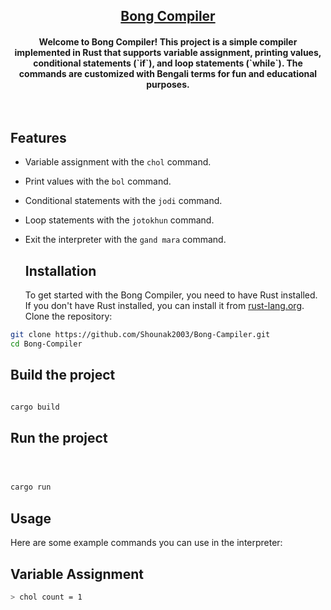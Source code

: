 <h2 align="center"><u>Bong Compiler</u></h2>

<h4 align="center">Welcome to Bong Compiler! This project is a simple compiler implemented in Rust that supports variable assignment, printing values, conditional statements (`if`), and loop statements (`while`). The commands are customized with Bengali terms for fun and educational purposes. </h4>

<p align="center">
<br>
</p>

## Features

- Variable assignment with the `chol` command.
- Print values with the `bol` command.
- Conditional statements with the `jodi` command.
- Loop statements with the `jotokhun` command.
- Exit the interpreter with the `gand mara` command.

  ## Installation

  To get started with the Bong Compiler, you need to have Rust installed. If you don't have Rust installed, you can install it from [rust-lang.org](https://www.rust-lang.org/).
  Clone the repository:

```sh
git clone https://github.com/Shounak2003/Bong-Campiler.git
cd Bong-Compiler
```


  ## Build the project

```sh

cargo build
```



  ## Run the project

```sh



cargo run

```

## Usage
Here are some example commands you can use in the interpreter:

## Variable Assignment
```sh
> chol count = 1


```

```

